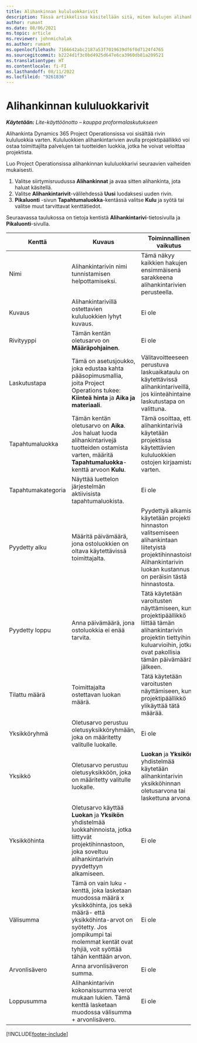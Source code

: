 ```yaml
---
title: Alihankinnan kululuokkarivit
description: Tässä artikkelissa käsitellään sitä, miten kulujen alihankintarivejä voidaan kirjata ja käyttää kenttiä toimittajilta ostetun ajan kirjaamiseen.
author: rumant
ms.date: 08/06/2021
ms.topic: article
ms.reviewer: johnmichalak
ms.author: rumant
ms.openlocfilehash: 7166642abc2187a53f7019639df6f0d7124f4765
ms.sourcegitcommit: b2224d1f3c0bd4925d647e6ca3960db81a209521
ms.translationtype: HT
ms.contentlocale: fi-FI
ms.lasthandoff: 08/11/2022
ms.locfileid: "9261836"
---
```

#  <a name="subcontract-lines-for-expense-categories"></a>Alihankinnan kululuokkarivit

_**Käytetään:** Lite-käyttöönotto – kauppa proformalaskutukseen_

Alihankinta Dynamics 365 Project Operationsissa voi sisältää rivin kululuokkia varten. Kululuokkien alihankintarivien avulla projektipäällikkö voi ostaa toimittajilta palvelujen tai tuotteiden luokkia, jotka he voivat veloittaa projektista.

Luo Project Operationsissa alihankinnan kululuokkarivi seuraavien vaiheiden mukaisesti.

1. Valitse siirtymisruudussa **Alihankinnat** ja avaa sitten alihankinta, jota haluat käsitellä.
2. Valitse **Alihankintarivit**-välilehdessä **Uusi** luodaksesi uuden rivin.
3. **Pikaluonti** -sivun **Tapahtumaluokka**-kentässä valitse **Kulu** ja syötä tai valitse muut tarvittavat kenttätiedot.

Seuraavassa taulukossa on tietoja kentistä **Alihankintarivi**-tietosivulla ja **Pikaluonti**-sivulla.

| **Kenttä** | **Kuvaus** | **Toiminnallinen vaikutus** |
| --- | --- | --- |
| Nimi | Alihankintarivin nimi tunnistamisen helpottamiseksi. | Tämä näkyy kaikkien hakujen ensimmäisenä sarakkeena alihankintarivien perusteella. |
| Kuvaus | Alihankintarivillä ostettavien kululuokkien lyhyt kuvaus. | Ei ole |
|Rivityyppi | Tämän kentän oletusarvo on **Määräpohjainen**. |Ei ole |
| Laskutustapa | Tämä on asetusjoukko, joka edustaa kahta pääsopimusmallia, joita Project Operations tukee: **Kiinteä hinta** ja **Aika ja materiaali**. | Välitavoitteeseen perustuva laskuaikataulu on käytettävissä alihankintariveillä, jos kiinteähintainen laskutustapa on valittuna. |
| Tapahtumaluokka | Tämän kentän oletusarvo on **Aika**. Jos haluat luoda alihankintarivejä tuotteiden ostamista varten, määritä **Tapahtumaluokka**-kenttä arvoon **Kulu**.  | Tämä osoittaa, että alihankintariviä käytetään projektissa käytettävien kululuokkien ostojen kirjaamista varten. |
| Tapahtumakategoria | Näyttää luettelon järjestelmän aktiivisista tapahtumaluokista. |Ei ole |
| Pyydetty alku | Määritä päivämäärä, jona ostoluokkien on oltava käytettävissä toimittajalta. | Pyydettyä alkamista käytetään projektin hinnaston valitsemiseen alihankintaan liitetyistä projektihinnastoista. Alihankintarivin luokan kustannus on peräisin tästä hinnastosta. |
| Pyydetty loppu | Anna päivämäärä, jona ostoluokkia ei enää tarvita. | Tätä käytetään varoitusten näyttämiseen, kun projektipäällikkö liittää tämän alihankintarivin projektin tiettyihin kuluarvioihin, jotka ovat pakollisia tämän päivämäärän jälkeen. |
| Tilattu määrä | Toimittajalta ostettavan luokan määrä. | Tätä käytetään varoitusten näyttämiseen, kun projektipäällikkö ylikäyttää tätä määrää.|
| Yksikköryhmä | Oletusarvo perustuu oletusyksikköryhmään, joka on määritetty valitulle luokalle. |Ei ole |
| Yksikkö | Oletusarvo perustuu oletusyksikköön, joka on määritetty valitulle luokalle.  | **Luokan** ja **Yksikön** yhdistelmää käytetään alihankintarivin yksikköhinnan oletusarvona tai laskettuna arvona.  |
| Yksikköhinta | Oletusarvo käyttää **Luokan** ja **Yksikön** yhdistelmää luokkahinnoista, jotka liittyvät projektihinnastoon, joka soveltuu alihankintarivin pyydettyyn alkamiseen. |Ei ole |
| Välisumma | Tämä on vain luku -kenttä, joka lasketaan muodossa määrä x yksikköhinta, jos sekä määrä- että yksikköhinta-arvot on syötetty. Jos jompikumpi tai molemmat kentät ovat tyhjiä, voit syöttää tähän kenttään arvon. |Ei ole |
| Arvonlisävero | Anna arvonlisäveron summa. |Ei ole |
| Loppusumma | Alihankintarivin kokonaissumma verot mukaan lukien. Tämä kenttä lasketaan muodossa välisumma + arvonlisävero. |Ei ole |


[!INCLUDE[footer-include](../../includes/footer-banner.md)]
